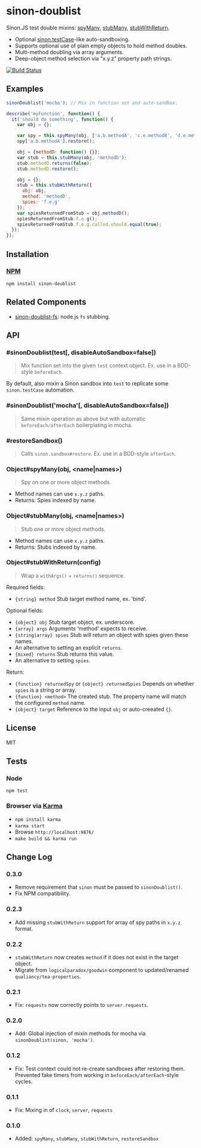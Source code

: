 # sinon-doublist

Sinon.JS test double mixins: [spyMany](https://github.com/codeactual/sinon-doublist/#api), [stubMany](https://github.com/codeactual/sinon-doublist/#api), [stubWithReturn](https://github.com/codeactual/sinon-doublist/#api).

* Optional [sinon.testCase](http://sinonjs.org/docs/#sandbox)-like auto-sandboxing.
* Supports optional use of plain empty objects to hold method doubles.
* Multi-method doubling via array arguments.
* Deep-object method selection via "x.y.z" property path strings.

[![Build Status](https://travis-ci.org/codeactual/sinon-doublist.png)](https://travis-ci.org/codeactual/sinon-doublist)

## Examples

```js
sinonDoublist('mocha'); // Mix in function set and auto-sandbox.

describe('myFunction', function() {
  it('should do something', function() {
    var obj = {};

    var spy = this.spyMany(obj, ['a.b.methodA', 'c.e.methodB', 'd.e.methodC']);
    spy['a.b.methodA'].restore();

    obj = {methodD: function() {}};
    var stub = this.stubMany(obj, 'methodD');
    stub.methodD.returns(false);
    stub.methodD.restore();

    obj = {};
    stub = this.stubWithReturn({
      obj: obj,
      method: 'methodD',
      spies: 'f.e.g'
    });
    var spiesReturnedFromStub = obj.methodD();
    spiesReturnedFromStub.f.e.g();
    spiesReturnedFromStub.f.e.g.called.should.equal(true);
  });
});
```

## Installation

### [NPM](https://npmjs.org/package/sinon-doublist)

    npm install sinon-doublist

## Related Components

* [sinon-doublist-fs](https://github.com/codeactual/sinon-doublist-fs/): node.js `fs` stubbing.

## API

### #sinonDoublist(test[, disableAutoSandbox=false])

> Mix function set into the given `test` context object. Ex. use in a BDD-style `beforeEach`.

By default, also mixin a Sinon sandbox into `test` to replicate some `sinon.testCase` automation.

### #sinonDoublist('mocha'[, disableAutoSandbox=false])

> Same mixin operation as above but with automatic `beforeEach/afterEach` boilerplating in mocha.

### #restoreSandbox()

> Calls `sinon.sandbox#restore`. Ex. use in a BDD-style `afterEach`.

### Object#spyMany(obj, <name|names>)

> Spy on one or more object methods.

* Method names can use `x.y.z` paths.
* Returns: Spies indexed by name.

### Object#stubMany(obj, <name|names>)

> Stub one or more object methods.

* Method names can use `x.y.z` paths.
* Returns: Stubs indexed by name.

### Object#stubWithReturn(config)

> Wrap a `withArgs()` + `returns()` sequence.

Required fields:

* `{string} method` Stub target method name, ex. 'bind'.

Optional fields:

* `{object} obj` Stub target object, ex. underscore.
* `{array} args` Arguments 'method' expects to receive.
* `{string|array} spies` Stub will return an object with spies given these names.
 * An alternative to setting an explicit `returns`.
* `{mixed} returns` Stub returns this value.
 * An alternative to setting  `spies`.

Return:

* `{function} returnedSpy` or `{object} returnedSpies` Depends on whether `spies` is a string or array.
* `{function} <method>` The created stub. The property name will match the configured `method` name.
* `{object} target` Reference to the input `obj` or auto-creeated `{}`.

## License

  MIT

## Tests

### Node

    npm test

### Browser via [Karma](http://karma-runner.github.com/)

* `npm install karma`
* `karma start`
* Browse `http://localhost:9876/`
* `make build && karma run`

## Change Log

### 0.3.0

* Remove requirement that `sinon` must be passed to `sinonDoublist()`.
* Fix NPM compatibility.

### 0.2.3

* Add missing `stubWithReturn` support for array of spy paths in `x.y.z` format.

### 0.2.2

* `stubWithReturn` now creates `method` if it does not exist in the target object.
* Migrate from `logicalparadox/goodwin` component to updated/renamed `qualiancy/tea-properties`.

### 0.2.1

* Fix: `requests` now correctly points to `server.requests`.

### 0.2.0

* Add: Global injection of mixin methods for mocha via `sinonDoublist(sinon, 'mocha')`.

### 0.1.2

* Fix: Test context could not re-create sandboxes after restoring them. Prevented fake timers from working in `beforeEach/afterEach`-style cycles.

### 0.1.1

* Fix: Mixing in of `clock`, `server`, `requests`

### 0.1.0

* Added: `spyMany`, `stubMany`, `stubWithReturn`, `restoreSandbox`
